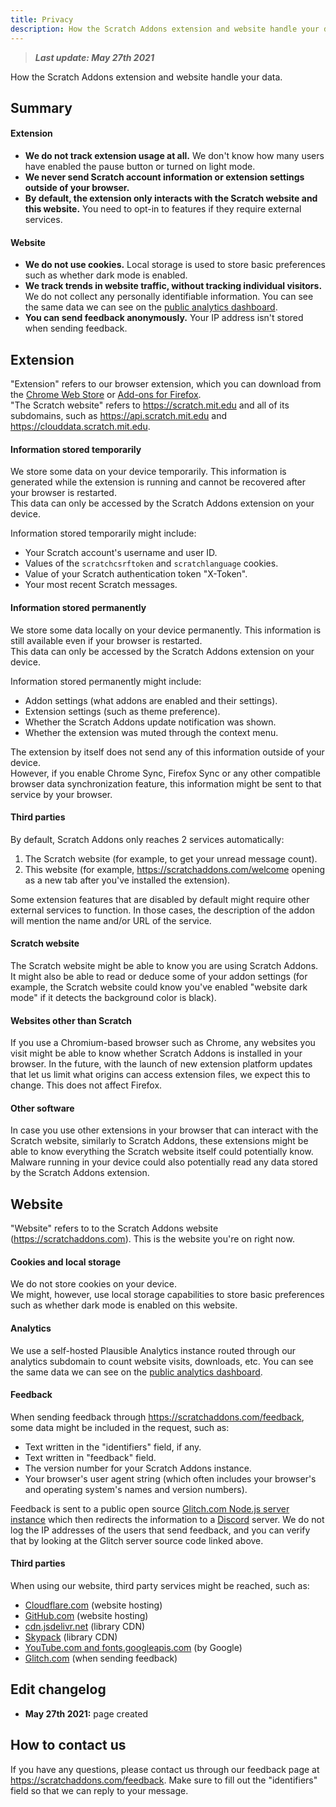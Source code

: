 ```yaml
---
title: Privacy
description: How the Scratch Addons extension and website handle your data.
---
```


> _**Last update: May 27th 2021**_

How the Scratch Addons extension and website handle your data.

## Summary
#### Extension
- **We do not track extension usage at all.** We don't know how many users have enabled the pause button or turned on light mode.  
- **We never send Scratch account information or extension settings outside of your browser.**
- **By default, the extension only interacts with the Scratch website and this website.** You need to opt-in to features if they require external services.

#### Website
- **We do not use cookies.** Local storage is used to store basic preferences such as whether dark mode is enabled.
- **We track trends in website traffic, without tracking individual visitors.** We do not collect any personally identifiable information. You can see the same data we can see on the [public analytics dashboard](https://analytics.scratchaddons.com).  
- **You can send feedback anonymously.** Your IP address isn't stored when sending feedback.

## Extension
"Extension" refers to our browser extension, which you can download from the [Chrome Web Store](https://chrome.google.com/webstore/detail/fbeffbjdlemaoicjdapfpikkikjoneco) or [Add-ons for Firefox](https://addons.mozilla.org/firefox/addon/scratch-messaging-extension/).  
"The Scratch website" refers to <https://scratch.mit.edu> and all of its subdomains, such as <https://api.scratch.mit.edu> and <https://clouddata.scratch.mit.edu>.  

#### Information stored temporarily
We store some data on your device temporarily. This information is generated while the extension is running and cannot be recovered after your browser is restarted.  
This data can only be accessed by the Scratch Addons extension on your device.

Information stored temporarily might include:

- Your Scratch account's username and user ID.
- Values of the `scratchcsrftoken` and `scratchlanguage` cookies.
- Value of your Scratch authentication token "X-Token".
- Your most recent Scratch messages.

#### Information stored permanently
We store some data locally on your device permanently. This information is still available even if your browser is restarted.  
This data can only be accessed by the Scratch Addons extension on your device.

Information stored permanently might include:

- Addon settings (what addons are enabled and their settings).
- Extension settings (such as theme preference).
- Whether the Scratch Addons update notification was shown.
- Whether the extension was muted through the context menu.

The extension by itself does not send any of this information outside of your device.  
However, if you enable Chrome Sync, Firefox Sync or any other compatible browser data synchronization feature, this information might be sent to that service by your browser.

#### Third parties
By default, Scratch Addons only reaches 2 services automatically:
1. The Scratch website (for example, to get your unread message count).
2. This website (for example, <https://scratchaddons.com/welcome> opening as a new tab after you've installed the extension).

Some extension features that are disabled by default might require other external services to function. In those cases, the description of the addon will mention the name and/or URL of the service. 

#### Scratch website
The Scratch website might be able to know you are using Scratch Addons. It might also be able to read or deduce some of your addon settings (for example, the Scratch website could know you've enabled "website dark mode" if it detects the background color is black).

#### Websites other than Scratch
If you use a Chromium-based browser such as Chrome, any websites you visit might be able to know whether Scratch Addons is installed in your browser. In the future, with the launch of new extension platform updates that let us limit what origins can access extension files, we expect this to change. This does not affect Firefox.

#### Other software

In case you use other extensions in your browser that can interact with the Scratch website, similarly to Scratch Addons, these extensions might be able to know everything the Scratch website itself could potentially know.  
Malware running in your device could also potentially read any data stored by the Scratch Addons extension.

## Website
"Website" refers to to the Scratch Addons website (<https://scratchaddons.com>). This is the website you're on right now.

#### Cookies and local storage
We do not store cookies on your device.  
We might, however, use local storage capabilities to store basic preferences such as whether dark mode is enabled on this website.

#### Analytics
We use a self-hosted Plausible Analytics instance routed through our analytics subdomain to count website visits, downloads, etc. You can see the same data we can see on the [public analytics dashboard](https://analytics.scratchaddons.com).

#### Feedback
When sending feedback through <https://scratchaddons.com/feedback>, some data might be included in the request, such as:

- Text written in the "identifiers" field, if any.
- Text written in "feedback" field.
- The version number for your Scratch Addons instance.
- Your browser's user agent string (which often includes your browser's and operating system's names and version numbers).

Feedback is sent to a public open source [Glitch.com Node.js server instance](https://glitch.com/edit/#!/scratchaddons-feedback) which then redirects the information to a [Discord](https://discord.com) server. We do not log the IP addresses of the users that send feedback, and you can verify that by looking at the Glitch server source code linked above.

#### Third parties
When using our website, third party services might be reached, such as:
- [Cloudflare.com](https://www.cloudflare.com/privacypolicy/) (website hosting)
- [GitHub.com](https://docs.github.com/en/github/site-policy/github-privacy-statement) (website hosting)
- [cdn.jsdelivr.net](https://www.jsdelivr.com/terms/privacy-policy-jsdelivr-net) (library CDN)
- [Skypack](https://www.skypack.dev/legal/privacy-policy) (library CDN)
- [YouTube.com and fonts.googleapis.com](https://policies.google.com/privacy) (by Google)
- [Glitch.com](https://glitch.com/legal/privacy) (when sending feedback)

## Edit changelog

- **May 27th 2021:** page created

## How to contact us

If you have any questions, please contact us through our feedback page at <https://scratchaddons.com/feedback>. Make sure to fill out the "identifiers" field so that we can reply to your message.